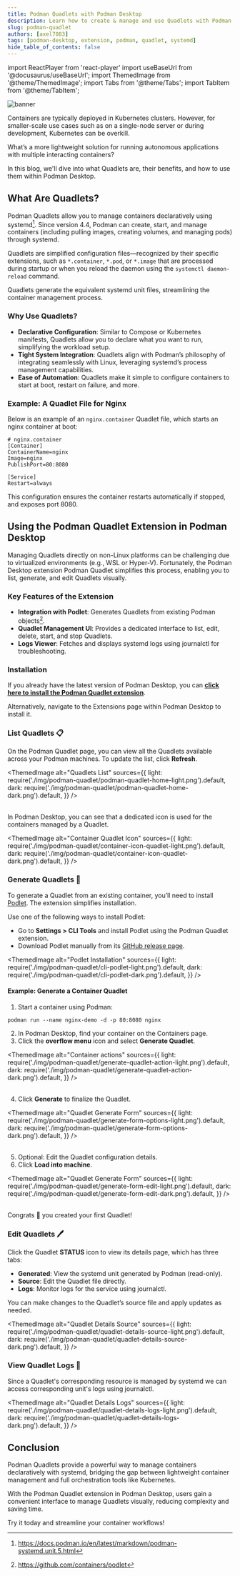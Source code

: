 ```yaml
---
title: Podman Quadlets with Podman Desktop
description: Learn how to create & manage and use Quadlets with Podman Desktop
slug: podman-quadlet
authors: [axel7083]
tags: [podman-desktop, extension, podman, quadlet, systemd]
hide_table_of_contents: false
---
```


import ReactPlayer from 'react-player'
import useBaseUrl from '@docusaurus/useBaseUrl';
import ThemedImage from '@theme/ThemedImage';
import Tabs from '@theme/Tabs';
import TabItem from '@theme/TabItem';

![banner](img/podman-quadlet/banner.png)

Containers are typically deployed in Kubernetes clusters.
However, for smaller-scale use cases such as on a single-node server or during development, Kubernetes can be overkill.

What’s a more lightweight solution for running autonomous applications with multiple interacting containers?

In this blog, we'll dive into what Quadlets are, their benefits, and how to use them within Podman Desktop.

<!-- truncate -->

## What Are Quadlets?

Podman Quadlets allow you to manage containers declaratively using systemd[^1].
Since version 4.4, Podman can create, start, and manage containers (including pulling images, creating volumes, and managing pods) through systemd.

Quadlets are simplified configuration files—recognized by their specific extensions,
such as `*.container`, `*.pod`, or `*.image` that are processed during startup or when you reload the daemon using the `systemctl daemon-reload` command.

Quadlets generate the equivalent systemd unit files, streamlining the container management process.

[^1]: https://docs.podman.io/en/latest/markdown/podman-systemd.unit.5.html

### Why Use Quadlets?

- **Declarative Configuration**: Similar to Compose or Kubernetes manifests, Quadlets allow you to declare what you want to run, simplifying the workload setup.
- **Tight System Integration**: Quadlets align with Podman’s philosophy of integrating seamlessly with Linux, leveraging systemd’s process management capabilities.
- **Ease of Automation**: Quadlets make it simple to configure containers to start at boot, restart on failure, and more.

### Example: A Quadlet File for Nginx

Below is an example of an `nginx.container` Quadlet file, which starts an nginx container at boot:

```editorconfig title="~/.config/containers/systemd/nginx.container"
# nginx.container
[Container]
ContainerName=nginx
Image=nginx
PublishPort=80:8080

[Service]
Restart=always
```

This configuration ensures the container restarts automatically if stopped, and exposes port 8080.

## Using the Podman Quadlet Extension in Podman Desktop

Managing Quadlets directly on non-Linux platforms can be challenging due to virtualized environments (e.g., WSL or Hyper-V).
Fortunately, the Podman Desktop extension Podman Quadlet simplifies this process, enabling you to list, generate, and edit Quadlets visually.

### Key Features of the Extension

- **Integration with Podlet**: Generates Quadlets from existing Podman objects[^2].
- **Quadlet Management UI**: Provides a dedicated interface to list, edit, delete, start, and stop Quadlets.
- **Logs Viewer**: Fetches and displays systemd logs using journalctl for troubleshooting.

[^2]: https://github.com/containers/podlet

### Installation

If you already have the latest version of Podman Desktop, you can <a href="podman-desktop:extension/podman-desktop.quadlet">**click here to install the Podman Quadlet extension**</a>.

Alternatively, navigate to the Extensions page within Podman Desktop to install it.

### List Quadlets :clipboard:

On the Podman Quadlet page, you can view all the Quadlets available across your Podman machines. To update the list, click **Refresh**.

<ThemedImage
alt="Quadlets List"
sources={{
    light: require('./img/podman-quadlet/podman-quadlet-home-light.png').default,
    dark: require('./img/podman-quadlet/podman-quadlet-home-dark.png').default,
  }}
/>
<br/><br/>

In Podman Desktop, you can see that a dedicated icon is used for the containers managed by a Quadlet.

<ThemedImage
alt="Container Quadlet Icon"
sources={{
    light: require('./img/podman-quadlet/container-icon-quadlet-light.png').default,
    dark: require('./img/podman-quadlet/container-icon-quadlet-dark.png').default,
  }}
/>

### Generate Quadlets :hammer:

To generate a Quadlet from an existing container, you’ll need to install [Podlet](https://github.com/containers/podlet). The extension simplifies installation.

Use one of the following ways to install Podlet:

- Go to **<Icon icon="fa-solid fa-cog" size="lg" /> Settings > CLI Tools** and install Podlet using the Podman Quadlet extension.
- Download Podlet manually from its [GitHub release page](https://github.com/containers/podlet/releases).

<ThemedImage
alt="Podlet Installation"
sources={{
    light: require('./img/podman-quadlet/cli-podlet-light.png').default,
    dark: require('./img/podman-quadlet/cli-podlet-dark.png').default,
  }}
/>

#### Example: Generate a Container Quadlet

1. Start a container using Podman:

```shell
podman run --name nginx-demo -d -p 80:8080 nginx
```

2. In Podman Desktop, find your container on the Containers page.
3. Click the **overflow menu** icon and select **Generate Quadlet**.

<ThemedImage
alt="Container actions"
sources={{
    light: require('./img/podman-quadlet/generate-quadlet-action-light.png').default,
    dark: require('./img/podman-quadlet/generate-quadlet-action-dark.png').default,
  }}
/>
<br/><br/>

4. Click **Generate** to finalize the Quadlet.

<ThemedImage
alt="Quadlet Generate Form"
sources={{
    light: require('./img/podman-quadlet/generate-form-options-light.png').default,
    dark: require('./img/podman-quadlet/generate-form-options-dark.png').default,
  }}
/>
<br/><br/>

5. Optional: Edit the Quadlet configuration details.
6. Click **Load into machine**.

<ThemedImage
alt="Quadlet Generate Form"
sources={{
    light: require('./img/podman-quadlet/generate-form-edit-light.png').default,
    dark: require('./img/podman-quadlet/generate-form-edit-dark.png').default,
  }}
/>
<br/><br/>

Congrats 🎉 you created your first Quadlet!

### Edit Quadlets :pen:

Click the Quadlet **STATUS** icon to view its details page, which has three tabs:

- **Generated**: View the systemd unit generated by Podman (read-only).
- **Source**: Edit the Quadlet file directly.
- **Logs**: Monitor logs for the service using journalctl.

You can make changes to the Quadlet’s source file and apply updates as needed.

<ThemedImage
alt="Quadlet Details Source"
sources={{
    light: require('./img/podman-quadlet/quadlet-details-source-light.png').default,
    dark: require('./img/podman-quadlet/quadlet-details-source-dark.png').default,
  }}
/>

### View Quadlet Logs :scroll:

Since a Quadlet's corresponding resource is managed by systemd we can access corresponding unit's logs using journalctl.

<ThemedImage
alt="Quadlet Details Logs"
sources={{
    light: require('./img/podman-quadlet/quadlet-details-logs-light.png').default,
    dark: require('./img/podman-quadlet/quadlet-details-logs-dark.png').default,
  }}
/>

## Conclusion

Podman Quadlets provide a powerful way to manage containers declaratively with systemd, bridging the gap between lightweight container management and full orchestration tools like Kubernetes.

With the Podman Quadlet extension in Podman Desktop, users gain a convenient interface to manage Quadlets visually, reducing complexity and saving time.

Try it today and streamline your container workflows!
